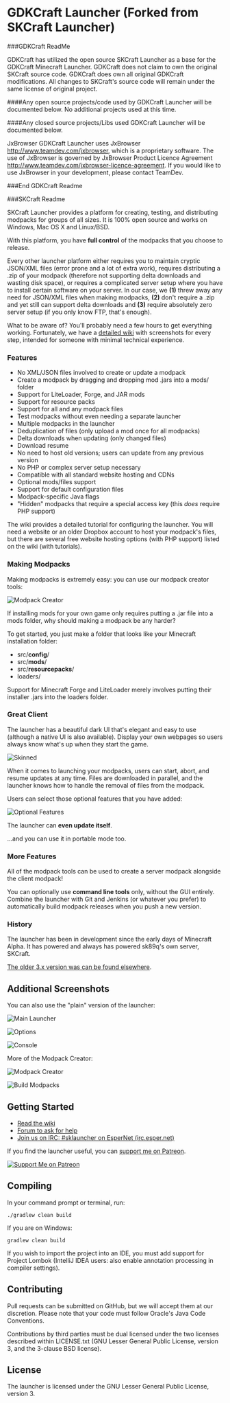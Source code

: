 GDKCraft Launcher (Forked from SKCraft Launcher)
================================================

###GDKCraft ReadMe

GDKCraft has utilized the open source SKCraft Launcher as a base for the GDKCraft Minecraft Launcher. GDKCraft does not claim to own the original SKCraft source code. GDKCraft does own all original GDKCraft modifications.
All changes to SKCraft's source code will remain under the same license of original project.

####Any open source projects/code used by GDKCraft Launcher will be documented below.
No additional projects used at this time.

####Any closed source projects/Libs used GDKCraft Launcher will be documented below.

JxBrowser
GDKCraft Launcher uses JxBrowser http://www.teamdev.com/jxbrowser, which is a proprietary software. The use of JxBrowser is governed by JxBrowser Product Licence Agreement http://www.teamdev.com/jxbrowser-licence-agreement. If you would like to use JxBrowser in your development, please contact TeamDev.


###End GDKCraft Readme

###SKCraft Readme

SKCraft Launcher provides a platform for creating, testing, and distributing modpacks for groups of all sizes. It is 100% open source and works on Windows, Mac OS X and Linux/BSD.

With this platform, you have **full control** of the modpacks that you choose to release.

Every other launcher platform either requires you to maintain cryptic JSON/XML files (error prone and a lot of extra work), requires distributing a .zip of your modpack (therefore not supporting delta downloads and wasting disk space), or requires a complicated server setup where you have to install certain software on your server. In our case, we **(1)** threw away any need for JSON/XML files when making modpacks, **(2)** don't require a .zip and yet still can support delta downloads and **(3)** require absolutely zero server setup (if you only know FTP, that's enough).

What to be aware of? You'll probably need a few hours to get everything working. Fortunately, we have a [detailed wiki](https://github.com/SKCraft/Launcher/wiki) with screenshots for every step, intended for someone with minimal technical experience.

### Features

* No XML/JSON files involved to create or update a modpack
* Create a modpack by dragging and dropping mod .jars into a mods/ folder
* Support for LiteLoader, Forge, and JAR mods
* Support for resource packs
* Support for all and any modpack files
* Test modpacks without even needing a separate launcher
* Multiple modpacks in the launcher
* Deduplication of files (only upload a mod once for all modpacks)
* Delta downloads when updating (only changed files)
* Download resume
* No need to host old versions; users can update from any previous version
* No PHP or complex server setup necessary
* Compatible with all standard website hosting and CDNs
* Optional mods/files support
* Support for default configuration files
* Modpack-specific Java flags
* "Hidden" modpacks that require a special access key (this *does* require PHP support)

The wiki provides a detailed tutorial for configuring the launcher. You will need a website or an older Dropbox account to host your modpack's files, but there are several free website hosting options (with PHP support) listed on the wiki (with tutorials).

### Making Modpacks

Making modpacks is extremely easy: you can use our modpack creator tools:

![Modpack Creator](readme/pack_manager.png)

If installing mods for your own game only requires putting a .jar file into a mods folder, why should making a modpack be any harder?

To get started, you just make a folder that looks like your Minecraft installation folder:

* src/**config**/
* src/**mods**/
* src/**resourcepacks**/
* loaders/

Support for Minecraft Forge and LiteLoader merely involves putting their installer .jars into the loaders folder.

### Great Client

The launcher has a beautiful dark UI that's elegant and easy to use (although a native UI is also available). Display your own webpages so users always know what's up when they start the game.

![Skinned](readme/launcher_skinned.png)

When it comes to launching your modpacks, users can start, abort, and resume updates at any time. Files are downloaded in parallel, and the launcher knows how to handle the removal of files from the modpack.

Users can select those optional features that you have added:

![Optional Features](readme/features.png)

The launcher can **even update itself**.

...and you can use it in portable mode too.

### More Features

All of the modpack tools can be used to create a server modpack alongside the client modpack!

You can optionally use **command line tools** only, without the GUI entirely. Combine the launcher with Git and Jenkins (or whatever you prefer) to automatically build modpack releases when you push a new version.

### History

The launcher has been in development since the early days of Minecraft Alpha. It has powered and always has powered sk89q's own server, SKCraft.

[The older 3.x version was can be found elsewhere](https://github.com/sk89q/SKMCLauncher).

## Additional Screenshots

You can also use the "plain" version of the launcher:

![Main Launcher](readme/launcher.png)

![Options](readme/options.png)

![Console](readme/log.png)

More of the Modpack Creator:

![Modpack Creator](readme/modpack_creator.png)

![Build Modpacks](readme/packages_generator.png)

## Getting Started

* [Read the wiki](https://github.com/SKCraft/Launcher/wiki)
* [Forum to ask for help](http://forum.enginehub.org/forums/launcher.25/)
* [Join us on IRC: #sklauncher on EsperNet (irc.esper.net)](https://webchat.esper.net/?channels=sklauncher)

If you find the launcher useful, you can [support me on Patreon](https://www.patreon.com/sk89q).

[![Support Me on Patreon](https://i.imgur.com/Sg03Bzc.png)](https://www.patreon.com/sk89q)

## Compiling

In your command prompt or terminal, run:

	./gradlew clean build

If you are on Windows:

	gradlew clean build

If you wish to import the project into an IDE, you must add support for Project Lombok (IntelliJ IDEA users: also enable annotation processing in compiler settings).

## Contributing

Pull requests can be submitted on GitHub, but we will accept them at our discretion. Please note that your code must follow Oracle's Java Code Conventions.

Contributions by third parties must be dual licensed under the two licenses described within LICENSE.txt (GNU Lesser General Public License, version 3, and the 3-clause BSD license).

## License

The launcher is licensed under the GNU Lesser General Public License, version 3.

